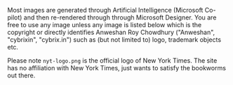 Most images are generated through Artificial Intelligence (Microsoft Co-pilot) and then re-rendered through through Microsoft Designer. You are free to use any image unless any image is listed below which is the copyright or directly identifies Anweshan Roy Chowdhury ("Anweshan", "cybrixin", "cybrix.in") such as (but not limited to) logo, trademark objects etc.

Please note `nyt-logo.png` is the official logo of New York Times. The site has no affiliation with New York Times, just wants to satisfy the bookworms out there.